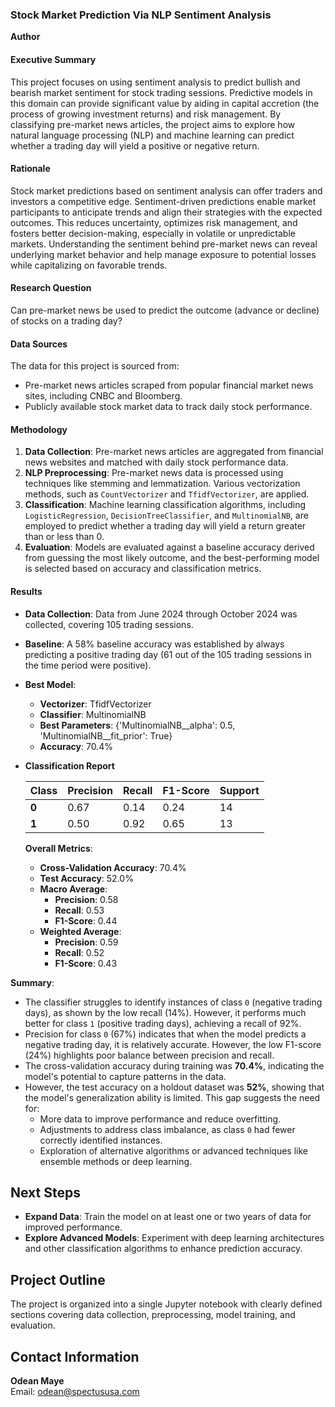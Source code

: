 ### Stock Market Prediction Via NLP Sentiment Analysis

**Author**

#### Executive Summary

This project focuses on using sentiment analysis to predict bullish and bearish market sentiment for stock trading sessions. Predictive models in this domain can provide significant value by aiding in capital accretion (the process of growing investment returns) and risk management. By classifying pre-market news articles, the project aims to explore how natural language processing (NLP) and machine learning can predict whether a trading day will yield a positive or negative return.

#### Rationale

Stock market predictions based on sentiment analysis can offer traders and investors a competitive edge. Sentiment-driven predictions enable market participants to anticipate trends and align their strategies with the expected outcomes. This reduces uncertainty, optimizes risk management, and fosters better decision-making, especially in volatile or unpredictable markets. Understanding the sentiment behind pre-market news can reveal underlying market behavior and help manage exposure to potential losses while capitalizing on favorable trends.

#### Research Question

Can pre-market news be used to predict the outcome (advance or decline) of stocks on a trading day?

#### Data Sources

The data for this project is sourced from:
- Pre-market news articles scraped from popular financial market news sites, including CNBC and Bloomberg.
- Publicly available stock market data to track daily stock performance.

#### Methodology

1. **Data Collection**: Pre-market news articles are aggregated from financial news websites and matched with daily stock performance data.
2. **NLP Preprocessing**: Pre-market news data is processed using techniques like stemming and lemmatization. Various vectorization methods, such as `CountVectorizer` and `TfidfVectorizer`, are applied.
3. **Classification**: Machine learning classification algorithms, including `LogisticRegression`, `DecisionTreeClassifier`, and `MultinomialNB`, are employed to predict whether a trading day will yield a return greater than or less than 0.
4. **Evaluation**: Models are evaluated against a baseline accuracy derived from guessing the most likely outcome, and the best-performing model is selected based on accuracy and classification metrics.

#### Results

- **Data Collection**: Data from June 2024 through October 2024 was collected, covering 105 trading sessions.
- **Baseline**: A 58% baseline accuracy was established by always predicting a positive trading day (61 out of the 105 trading sessions in the time period were positive).
- **Best Model**: 
  - **Vectorizer**: TfidfVectorizer
  - **Classifier**: MultinomialNB
  - **Best Parameters**: {'MultinomialNB__alpha': 0.5, 'MultinomialNB__fit_prior': True}
  - **Accuracy**: 70.4%
- **Classification Report**

  | Class | Precision | Recall | F1-Score | Support |
  |-------|-----------|--------|----------|---------|
  | **0** | 0.67      | 0.14   | 0.24     | 14      |
  | **1** | 0.50      | 0.92   | 0.65     | 13      |

  **Overall Metrics**:
  - **Cross-Validation Accuracy**: 70.4%
  - **Test Accuracy**: 52.0%
  - **Macro Average**:
    - **Precision**: 0.58
    - **Recall**: 0.53
    - **F1-Score**: 0.44
  - **Weighted Average**:
    - **Precision**: 0.59
    - **Recall**: 0.52
    - **F1-Score**: 0.43

**Summary**:
- The classifier struggles to identify instances of class `0` (negative trading days), as shown by the low recall (14%). However, it performs much better for class `1` (positive trading days), achieving a recall of 92%.
- Precision for class `0` (67%) indicates that when the model predicts a negative trading day, it is relatively accurate. However, the low F1-score (24%) highlights poor balance between precision and recall.
- The cross-validation accuracy during training was **70.4%**, indicating the model's potential to capture patterns in the data.
- However, the test accuracy on a holdout dataset was **52%**, showing that the model's generalization ability is limited. This gap suggests the need for:
  - More data to improve performance and reduce overfitting.
  - Adjustments to address class imbalance, as class `0` had fewer correctly identified instances.
  - Exploration of alternative algorithms or advanced techniques like ensemble methods or deep learning.

## Next Steps

- **Expand Data**: Train the model on at least one or two years of data for improved performance.
- **Explore Advanced Models**: Experiment with deep learning architectures and other classification algorithms to enhance prediction accuracy.

## Project Outline

The project is organized into a single Jupyter notebook with clearly defined sections covering data collection, preprocessing, model training, and evaluation.

## Contact Information

**Odean Maye**  
Email: odean@spectususa.com